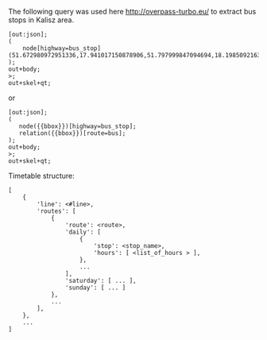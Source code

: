 The following query was used here http://overpass-turbo.eu/ to extract bus stops in Kalisz area.
```
[out:json];
(
    node[highway=bus_stop](51.672980972951336,17.941017150878906,51.797999847094694,18.198509216308594);
);
out+body;
>;
out+skel+qt;
 ```
 or 
 ```
[out:json];
(
    node({{bbox}})[highway=bus_stop];
    relation({{bbox}})[route=bus];
);
out+body;
>;
out+skel+qt;
 ```
 
Timetable structure: 
```
[
    {
        'line': <#line>,
        'routes': [
            {
                'route': <route>,
                'daily': [
                    {
                        'stop': <stop_name>,
                        'hours': [ <list_of_hours > ],
                    },
                    ...
                ],
                'saturday': [ ... ],
                'sunday': [ ... ]
            },
            ...
        ],
    },
    ...
]
```